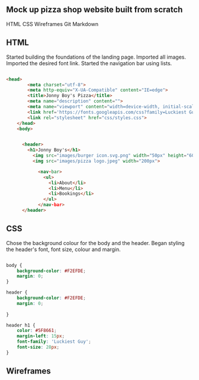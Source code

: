 ## Mock up pizza shop website built from scratch

HTML
CSS
Wireframes
Git
Markdown

## HTML

Started building the foundations of the landing page. Imported all images. 
Imported the desired font link. Started the navigation bar using lists.


```html

<head>
        <meta charset="utf-8">
        <meta http-equiv="X-UA-Compatible" content="IE=edge">
        <title>Jonny Boy's Pizza</title>
        <meta name="description" content="">
        <meta name="viewport" content="width=device-width, initial-scale=1">
        <link href='https://fonts.googleapis.com/css?family=Luckiest Guy' rel='stylesheet'>
        <link rel="stylesheet" href="css/styles.css">
    </head>
    <body>


      <header>
        <h1>Jonny Boy's</h1>
          <img src="images/burger icon.svg.png" width="50px" height="60px"> 
          <img src="images/pizza logo.jpeg" width="200px"> 

            <nav-bar>
              <ul>
                <li>About</li>
                <li>Menu</li>
                <li>Bookings</li>
              </ul>
            </nav-bar>      
      </header>

```


## CSS

Chose the background colour for the body and the header. 
Began styling the header's font, font size, colour and margin. 

```css

body {
    background-color: #F2EFDE;
    margin: 0;
}

header {
    background-color: #F2EFDE;
    margin: 0;
    
}

header h1 {
    color: #5F8661;
    margin-left: 15px;
    font-family: 'Luckiest Guy'; 
    font-size: 28px;
}


```



## Wireframes



